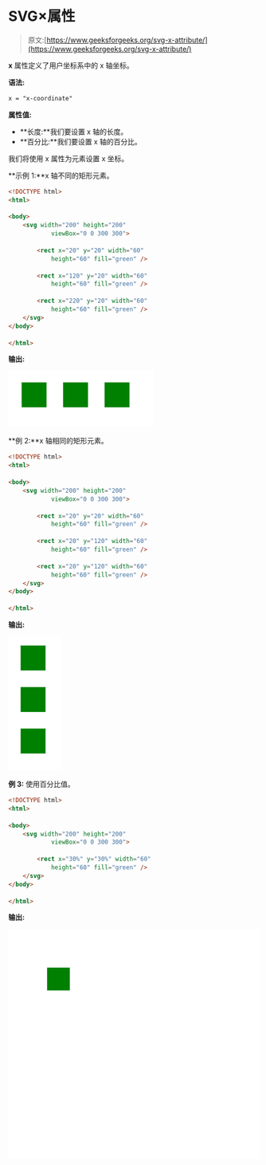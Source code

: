 # SVG×属性

> 原文:[https://www.geeksforgeeks.org/svg-x-attribute/](https://www.geeksforgeeks.org/svg-x-attribute/)

**x** 属性定义了用户坐标系中的 x 轴坐标。

**语法:**

```html
x = "x-coordinate"
```

**属性值:**

*   **长度:**我们要设置 x 轴的长度。
*   **百分比:**我们要设置 x 轴的百分比。

我们将使用 x 属性为元素设置 x 坐标。

**示例 1:**x 轴不同的矩形元素。

```html
<!DOCTYPE html>
<html>

<body>
    <svg width="200" height="200" 
            viewBox="0 0 300 300">

        <rect x="20" y="20" width="60" 
            height="60" fill="green" />

        <rect x="120" y="20" width="60" 
            height="60" fill="green" />

        <rect x="220" y="20" width="60" 
            height="60" fill="green" />
    </svg>
</body>

</html>
```

**输出:**

![](img/64ac0090efd45400838847ef494bc019.png)

**例 2:**x 轴相同的矩形元素。

```html
<!DOCTYPE html>
<html>

<body>
    <svg width="200" height="200" 
            viewBox="0 0 300 300">

        <rect x="20" y="20" width="60" 
            height="60" fill="green" />

        <rect x="20" y="120" width="60" 
            height="60" fill="green" />

        <rect x="20" y="120" width="60" 
            height="60" fill="green" />
    </svg>
</body>

</html>
```

**输出:**

![](img/aeaad7956082ded6e77856e8ec605fe2.png)

**例 3:** 使用百分比值。

```html
<!DOCTYPE html>
<html>

<body>
    <svg width="200" height="200" 
            viewBox="0 0 300 300">

        <rect x="30%" y="30%" width="60" 
            height="60" fill="green" />
    </svg>
</body>

</html>
```

**输出:**

![](img/7f39bce0d731f18763cdacf9705d8488.png)